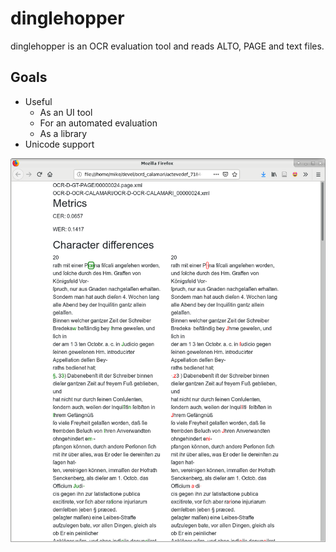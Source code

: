 dinglehopper
============

dinglehopper is an OCR evaluation tool and reads ALTO, PAGE and text files.

Goals
-----
* Useful
  * As an UI tool
  * For an automated evaluation
  * As a library
* Unicode support

![dinglehopper displaying metrics and character differences](.screenshots/dinglehopper.png?raw=true)
